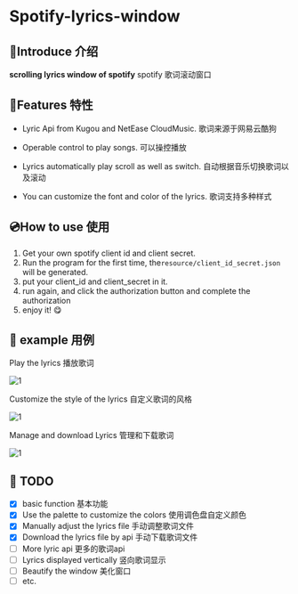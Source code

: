 # Spotify-lyrics-window

## 📄Introduce 介绍

**scrolling lyrics window of spotify**
spotify 歌词滚动窗口

## 🤔Features 特性

- Lyric Api from Kugou and NetEase CloudMusic. 歌词来源于网易云酷狗

- Operable control to play songs. 可以操控播放

- Lyrics automatically play scroll as well as switch. 自动根据音乐切换歌词以及滚动

- You can customize the font and color of the lyrics. 歌词支持多种样式

## 💿How to use 使用

1. Get your own spotify client id and client secret.
2. Run the program for the first time, the```resource/client_id_secret.json```  will be generated.
3. put your client_id and client_secret in it.
4. run again, and click the authorization button and complete the authorization
5. enjoy it! 😋

## 🎼 example 用例

Play the lyrics 播放歌词

![1](https://github.com/Mai-icy/Spotify-lyrics-window/blob/main/image-folder/gif_example1.gif)

Customize the style of the lyrics 自定义歌词的风格

![1](https://github.com/Mai-icy/Spotify-lyrics-window/blob/main/image-folder/gif_example2.gif)

Manage and download Lyrics 管理和下载歌词

![1](https://github.com/Mai-icy/Spotify-lyrics-window/blob/main/image-folder/gif_example3.gif)

## 📝 TODO

- [x] basic function 基本功能
- [x] Use the palette to customize the colors 使用调色盘自定义颜色
- [x] Manually adjust the lyrics file  手动调整歌词文件
- [x] Download the lyrics file by api  手动下载歌词文件
- [ ] More lyric api 更多的歌词api
- [ ] Lyrics displayed vertically 竖向歌词显示
- [ ] Beautify the window 美化窗口
- [ ] etc.
